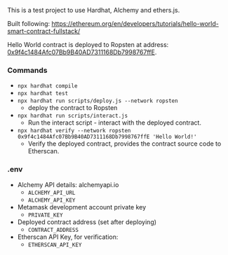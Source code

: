 This is a test project to use Hardhat, Alchemy and ethers.js.

Built following: https://ethereum.org/en/developers/tutorials/hello-world-smart-contract-fullstack/

Hello World contract is deployed to Ropsten at address: [0x9f4c1484Afc07Bb9B40AD7311168Db7998767ffE](https://ropsten.etherscan.io/address/0x9f4c1484Afc07Bb9B40AD7311168Db7998767ffE).

### Commands

- `npx hardhat compile`
- `npx hardhat test`
- `npx hardhat run scripts/deploy.js --network ropsten`
  - deploy the contract to Ropsten
- `npx hardhat run scripts/interact.js`
  - Run the interact script - interact with the deployed contract.
- `npx hardhat verify --network ropsten 0x9f4c1484Afc07Bb9B40AD7311168Db7998767ffE 'Hello World!'`
  - Verify the deployed contract, provides the contract source code to Etherscan.

### .env

- Alchemy API details: alchemyapi.io
  - `ALCHEMY_API_URL`
  - `ALCHEMY_API_KEY`
- Metamask development account private key
  - `PRIVATE_KEY`
- Deployed contract address (set after deploying)
  - `CONTRACT_ADDRESS`
- Etherscan API Key, for verification:
  - `ETHERSCAN_API_KEY`
